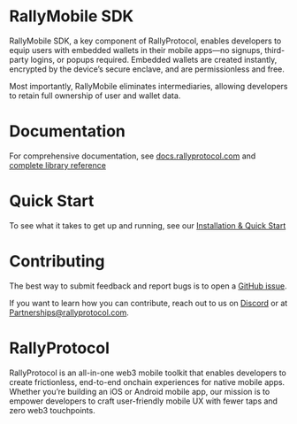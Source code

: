 # RallyMobile SDK

RallyMobile SDK, a key component of RallyProtocol, enables developers to equip users with embedded wallets in their mobile apps—no signups, third-party logins, or popups required. Embedded wallets are created instantly, encrypted by the device’s secure enclave, and are permissionless and free.

Most importantly, RallyMobile eliminates intermediaries, allowing developers to retain full ownership of user and wallet data.

# Documentation
For comprehensive documentation, see [docs.rallyprotocol.com](https://docs.rallyprotocol.com) and [complete library reference](https://rally-dfs.github.io/rly-network-mobile-sdk/index.html)

# Quick Start
To see what it takes to get up and running, see our [Installation & Quick Start](https://app.gitbook.com/o/7BnqekYHGdQSsb1piJPa/s/tujiqdIcx5QimcR0MY1P/rally-mobile-sdk/installation-and-quick-start)

# Contributing
The best way to submit feedback and report bugs is to open a [GitHub issue](https://github.com/rally-dfs/rly-network-mobile-sdk/issues/new).

If you want to learn how you can contribute, reach out to us on [Discord](https://discord.gg/rlynetwork) or at [Partnerships@rallyprotocol.com](mailto:partnerships@rallyprotocol.com).

# RallyProtocol

RallyProtocol is an all-in-one web3 mobile toolkit that enables developers to create frictionless, end-to-end onchain experiences for native mobile apps. Whether you’re building an iOS or Android mobile app, our mission is to empower developers to craft user-friendly mobile UX with fewer taps and zero web3 touchpoints.
